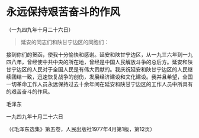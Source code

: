 #  永远保持艰苦奋斗的作风  
（一九四九年十月二十六日）

> 延安的同志们和陕甘宁边区的同胞们：

接到你们的贺函，使我十分愉快和感谢。延安和陕甘宁边区，从一九三六年到一九四八年，曾经使中共中央的所在地，曾经是中国人民解放斗争的总后方。延安和陕甘宁边区的人民对于全国人民是有伟大贡献的。我庆祝延安和陕甘宁边区的人民继续团结一致，迅速恢复战争的创伤，发展经济建设和文化建设。我并且希望，全国一切革命工作人员永远保持过去十余年间在延安和陕甘宁边区的工作人员中所具有的艰苦奋斗的作风。

毛泽东

一九四九年十月二十六日

（《毛泽东选集》第五卷，人民出版社1977年4月第1版，第12页）

  


